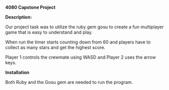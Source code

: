 **4080 Capstone Project**

**Description:** 

  Our project task was to utilize the ruby gem gosu to create a fun multiplayer game that is easy to understand and play.

  When run the timer starts counting down from 60 and players have to collect as many stars and get the highest score. 

  Player 1 controls the crewmate using WASD and Player 2 uses the arrow keys. 

**Installation**

  Both Ruby and the Gosu gem are needed to run the program. 
